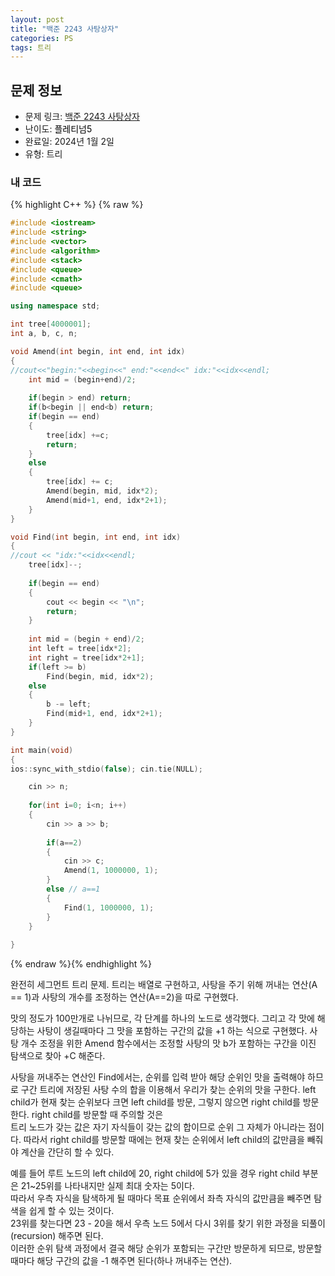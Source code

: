 ```yaml
---
layout: post
title: "백준 2243 사탕상자"
categories: PS
tags: 트리
---
```


## 문제 정보
- 문제 링크: [백준 2243 사탕상자](https://www.acmicpc.net/problem/2243)
- 난이도: <span style="color:#000000">플레티넘5</span>
- 완료일: 2024년 1월 2일
- 유형: 트리

### 내 코드

{% highlight C++ %} {% raw %}
```C++
#include <iostream>
#include <string>
#include <vector>
#include <algorithm>
#include <stack>
#include <queue>
#include <cmath>
#include <queue>

using namespace std;

int tree[4000001];
int a, b, c, n;

void Amend(int begin, int end, int idx)
{
//cout<<"begin:"<<begin<<" end:"<<end<<" idx:"<<idx<<endl;	
	int mid = (begin+end)/2;	
	
	if(begin > end) return;
	if(b<begin || end<b) return;
	if(begin == end)
	{
		tree[idx] +=c;
		return;
	}
	else
	{
		tree[idx] += c;
		Amend(begin, mid, idx*2);
		Amend(mid+1, end, idx*2+1);
	}
}

void Find(int begin, int end, int idx)
{
//cout << "idx:"<<idx<<endl;	
	tree[idx]--;
	
	if(begin == end)
	{
		cout << begin << "\n";
		return;
	}
	
	int mid = (begin + end)/2;
	int left = tree[idx*2];
	int right = tree[idx*2+1];
	if(left >= b)
		Find(begin, mid, idx*2);
	else
	{
		b -= left;
		Find(mid+1, end, idx*2+1);
	}
}

int main(void)
{
ios::sync_with_stdio(false); cin.tie(NULL);

	cin >> n;
	
	for(int i=0; i<n; i++)
	{
		cin >> a >> b;
		
		if(a==2)
		{
			cin >> c;
			Amend(1, 1000000, 1);
		}
		else // a==1
		{
			Find(1, 1000000, 1);
		}
	}
	
}
```
{% endraw %}{% endhighlight %}

완전히 세그먼트 트리 문제. 트리는 배열로 구현하고, 사탕을 주기 위해 꺼내는 연산(A == 1)과 사탕의 개수를 조정하는 연산(A==2)을 따로 구현했다.

맛의 정도가 100만개로 나뉘므로, 각 단계를 하나의 노드로 생각했다. 그리고 각 맛에 해당하는 사탕이 생길때마다 그 맛을 포함하는 구간의 값을 +1 하는 식으로 구현했다. 사탕 개수 조정을 위한 Amend 함수에서는 조정할 사탕의 맛 b가 포함하는 구간을 이진 탐색으로 찾아 +C 해준다.

사탕을 꺼내주는 연산인 Find에서는, 순위를 입력 받아 해당 순위인 맛을 출력해야 하므로 구간 트리에 저장된 사탕 수의 합을 이용해서 우리가 찾는 순위의 맛을 구한다. left child가 현재 찾는 순위보다 크면 left child를 방문, 그렇지 않으면 right child를 방문한다. right child를 방문할 때 주의할 것은  
트리 노드가 갖는 값은 자기 자식들이 갖는 값의 합이므로 순위 그 자체가 아니라는 점이다. 따라서 right child를 방문할 때에는 현재 찾는 순위에서 left child의 값만큼을 빼줘야 계산을 간단히 할 수 있다.   

예를 들어 루트 노드의 left child에 20, right child에 5가 있을 경우 right child 부분은 21~25위를 나타내지만 실제 최대 숫자는 5이다.  
따라서 우측 자식을 탐색하게 될 때마다 목표 순위에서 좌측 자식의 값만큼을 빼주면 탐색을 쉽게 할 수 있는 것이다.   
23위를 찾는다면 23 - 20을 해서 우측 노드 5에서 다시 3위를 찾기 위한 과정을 되풀이(recursion) 해주면 된다.  
이러한 순위 탐색 과정에서 결국 해당 순위가 포함되는 구간만 방문하게 되므로, 방문할 때마다 해당 구간의 값을 -1 해주면 된다(하나 꺼내주는 연산).  


